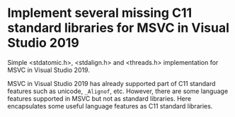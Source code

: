 # Implement several missing C11 standard libraries for MSVC in Visual Studio 2019
Simple <stdatomic.h>, <stdalign.h> and <threads.h> implementation for MSVC in Visual Studio 2019.

MSVC in Visual Studio 2019 has already supported part of C11 standard features such as unicode, `_Alignof`, etc. However, there are some language features supported in MSVC but not as standard libraries. Here encapsulates some useful language features as C11 standard libraries.
